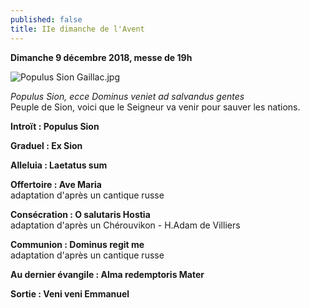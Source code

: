 ```yaml
---
published: false
title: IIe dimanche de l'Avent
---
```

**Dimanche 9 décembre 2018, messe de 19h**  

![Populus Sion Gaillac.jpg]({{site.baseurl}}/images/Populus%20Sion%20Gaillac.jpg)

*Populus Sion, ecce Dominus veniet ad salvandus gentes*  
Peuple de Sion, voici que le Seigneur va venir pour sauver les nations.

**Introït : Populus Sion**  

**Graduel : Ex Sion**

**Alleluia : Laetatus sum**  

**Offertoire : Ave Maria**  
adaptation d'après un cantique russe

**Consécration : O salutaris Hostia**  
adaptation d'après un Chérouvikon - H.Adam de Villiers

**Communion : Dominus regit me**  
adaptation d'après un cantique russe

**Au dernier évangile : Alma redemptoris Mater**

**Sortie : Veni veni Emmanuel**